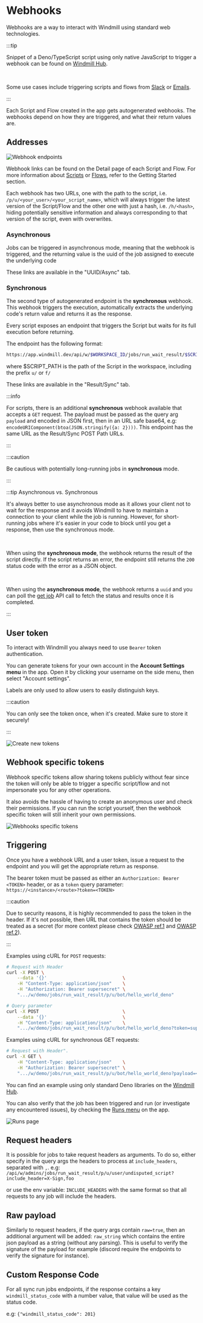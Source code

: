 # Webhooks

Webhooks are a way to interact with Windmill using standard web technologies.

:::tip

Snippet of a Deno/TypeScript script using only native JavaScript to trigger a
webhook can be found on [Windmill Hub][script].

<br/>

Some use cases include triggering scripts and flows from [Slack](/blog/handler-slack-commands) or [Emails](../../integrations/mailchimp_mandrill.md).

:::

Each Script and Flow created in the app gets autogenerated webhooks. The webhooks depend on how they are triggered, and what their return values are.

## Addresses

![Webhook endpoints](./webhook_endpoints.png.webp)

Webhook links can be found on the Detail page of each Script and Flow. For
more information about
[Scripts](../../getting_started/0_scripts_quickstart/1_typescript_quickstart/index.mdx)
or [Flows](../../getting_started/6_flows_quickstart/index.mdx), refer to the
Getting Started section.

Each webhook has two URLs, one with the path to the script, i.e.
`/p/u/<your_user>/<your_script_name>`, which will always trigger the latest
version of the Script/Flow and the other one with just a hash, i.e. `/h/<hash>`,
hiding potentially sensitive information and always corresponding to that
version of the script, even with overwrites.

### Asynchronous

Jobs can be triggered in asynchronous mode, meaning that the webhook is triggered, and the returning value is the uuid of the job assigned to execute the underlying code

These links are available in the "UUID/Async" tab.

### Synchronous

The second type of autogenerated endpoint is the **synchronous** webhook. This
webhook triggers the execution, automatically extracts the underlying code's
return value and returns it as the response.

Every script exposes an endpoint that triggers the Script but waits for its
full execution before returning.

The endpoint has the following format:

```bash
https://app.windmill.dev/api/w/$WORKSPACE_ID/jobs/run_wait_result/$SCRIPT_PATH
```

where $SCRIPT_PATH is the path of the Script in the workspace, including the prefix `u/` or `f/`

These links are available in the "Result/Sync" tab.

:::info

For scripts, there is an additional **synchronous** webhook available that accepts a `GET` request. The payload must be passed as the query arg `payload` and encoded in JSON first, then in an URL safe base64, e.g: `encodeURIComponent(btoa(JSON.stringify({a: 2})))`. This endpoint has the same URL as the Result/Sync POST Path URLs.

:::

:::caution

Be cautious with potentially long-running jobs in **synchronous** mode.

:::

:::tip Asynchronous vs. Synchronous

It's always better to use asynchronous mode as it allows your client not to wait for the response and it avoids Windmill to have to maintain a connection to your client while the job is running. However, for short-running jobs where it's easier in your code to block until you get a response, then use the synchronous mode.

<br/>

When using the **synchronous mode**, the webhook returns the result of the script directly. If the script returns an error, the endpoint still returns the `200` status code with the error as a JSON object.

<br/>

When using the **asynchronous mode**, the webhook returns a `uuid` and you can poll the [get job](https://app.windmill.dev/openapi.html#/operations/getJob) API call to fetch the status and results once it is completed.

:::

## User token

To interact with Windmill you always need to use `Bearer` token authentication.

You can generate tokens for your own account in the
**Account Settings menu** in the app. Open it by
clicking your username on the side menu, then select "Account settings".

Labels are only used to allow users to easily distinguish keys.

:::caution

You can only see the token once, when it's created. Make sure to store it
securely!

:::

![Create new tokens](./tokens.png.webp)

## Webhook specific tokens

Webhook specific tokens allow sharing tokens  publicly without fear since the token will only be able to trigger a specific script/flow and not impersonate you for any other operations.

It also avoids the hassle of having to create an anonymous user and check their permissions. If you can run the script yourself, then the webhook specific token will still inherit your own permissions.

![Webhooks specific tokens](./webhooks_tokens.gif)

## Triggering

Once you have a webhook URL and a user token, issue a request to the
endpoint and you will get the appropriate return as response.

The bearer token must be passed as either an `Authorization: Bearer <TOKEN>`
header, or as a `token` query parameter:
`https://<instance>/<route>?token=<TOKEN>`

:::caution

Due to security reasons, it is highly recommended to pass the token in the
header. If it's not possible, then URL that contains the token should be treated
as a secret (for more context please check [OWASP ref.1] and [OWASP ref.2]).

:::

Examples using cURL for `POST` requests:

```bash
# Request with Header
curl -X POST \
    --data '{}'                            \
    -H "Content-Type: application/json"    \
    -H "Authorization: Bearer supersecret" \
    ".../w/demo/jobs/run_wait_result/p/u/bot/hello_world_deno"
```

```bash
# Query parameter
curl -X POST                               \
    --data '{}'                            \
    -H "Content-Type: application/json"    \
    ".../w/demo/jobs/run_wait_result/p/u/bot/hello_world_deno?token=supersecret"
```

Examples using cURL for synchronous GET requests:

```bash
# Request with Header".
curl -X GET \
    -H "Content-Type: application/json"    \
    -H "Authorization: Bearer supersecret" \
    ".../w/demo/jobs/run_wait_result/p/u/bot/hello_world_deno?payload=<URL_SAFE_BASE64_ENCODED_JSON>"
```

You can find an example using only standard Deno libraries on the
[Windmill Hub][script].

You can also verify that the job has been triggered and run (or investigate any
encountered issues), by checking the [Runs menu][runs] on the app.

![Runs page](./runs.png.webp)

## Request headers

It is possible for jobs to take request headers as arguments. To do so, either specify in the query args the headers to process at `include_headers`, separated with `,`. e.g: `/api/w/admins/jobs/run_wait_result/p/u/user/undisputed_script?include_header=X-Sign,foo`

or use the env variable: `INCLUDE_HEADERS` with the same format so that all requests to any job will include the headers.

## Raw payload

Similarly to request headers, if the query args contain `raw=true`, then an additional argument will be added: `raw_string` which contains the entire json payload as a string (without any parsing). This is useful to verify the signature of the payload for example (discord require the endpoints to verify the signature for instance).

## Custom Response Code

For all sync run jobs endpoints, if the response contains a key `windmill_status_code` with a number value, that value will be used as the status code.

e.g: `{"windmill_status_code": 201}`

<!-- Resources -->

[runs]: ../5_monitor_past_and_future_runs/index.mdx
[user-settings]: https://app.windmill.dev/#user-settings
[script]: https://hub.windmill.dev/scripts/windmill/1325/trigger-windmill-webhook-with-native-fetch-api-windmill
[OWASP ref.1]: https://cheatsheetseries.owasp.org/cheatsheets/REST_Security_Cheat_Sheet.html#sensitive-information-in-http-requests
[OWASP ref.2]: https://github.com/OWASP/CheatSheetSeries/blob/083890d18ca40bcfc4bdfa80e04dd0a2245c34ea/cheatsheets_draft/Webhook_Security_Guidelines_CheatSheet.md#treat-webhooks-as-secrets
